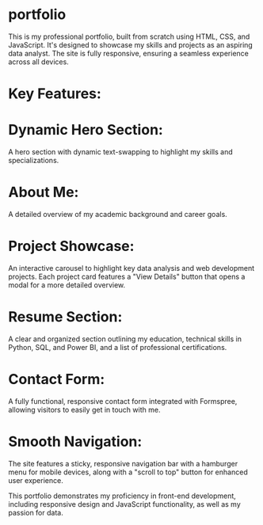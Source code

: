 # portfolio

This is my professional portfolio, built from scratch using HTML, CSS, and JavaScript. It's designed to showcase my skills and projects as an aspiring data analyst. The site is fully responsive, ensuring a seamless experience across all devices.

# Key Features:

# Dynamic Hero Section:
A hero section with dynamic text-swapping to highlight my skills and specializations.

# About Me: 
A detailed overview of my academic background and career goals.

# Project Showcase: 
An interactive carousel to highlight key data analysis and web development projects. Each project card features a "View Details" button that opens a modal for a more detailed overview.

# Resume Section: 
A clear and organized section outlining my education, technical skills in Python, SQL, and Power BI, and a list of professional certifications.

# Contact Form: 
A fully functional, responsive contact form integrated with Formspree, allowing visitors to easily get in touch with me.

# Smooth Navigation:
The site features a sticky, responsive navigation bar with a hamburger menu for mobile devices, along with a "scroll to top" button for enhanced user experience.

This portfolio demonstrates my proficiency in front-end development, including responsive design and JavaScript functionality, as well as my passion for data.
